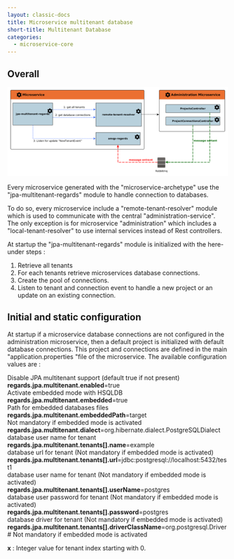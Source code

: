 ```yaml
---
layout: classic-docs
title: Microservice multitenant database
short-title: Multitenant Database
categories:
  - microservice-core
---
```


## Overall

![](/assets/images/jpa/jpa.png)

Every microservice generated with the "microservice-archetype" use the "jpa-multitenant-regards" module to handle connection to databases.

To do so, every microservice include a "remote-tenant-resolver" module which is used to communicate with the central "administration-service".  
The only exception is for microservice "administration" which includes a "local-tenant-resolver" to use internal services instead of Rest controllers.

At startup the "jpa-multitenant-regards" module is initialized with the here-under steps :
1. Retrieve all tenants
2. For each tenants retrieve microservices database connections.
3. Create the pool of connections.
4. Listen to tenant and connection event to handle a new project or an update on an existing connection.  

## Initial and static configuration

At startup if a microservice database connections are not configured in the administration microservice, then a default project is initialized with default database connections. This project and connections are defined in the main "application.properties "file of the microservice. The available configuration values are :

Disable JPA multitenant support  (default true if not present)  
**regards.jpa.multitenant.enabled**=true  
Activate embedded mode with HSQLDB  
**regards.jpa.multitenant.embedded**=true  
Path for embedded databases files  
**regards.jpa.multitenant.embeddedPath**=target  
Not mandatory if embedded mode is activated  
**regards.jpa.multitenant.dialect**=org.hibernate.dialect.PostgreSQLDialect  
database user name for tenant <x>  
**regards.jpa.multitenant.tenants[<x>].name**=example  
database url for tenant <x> (Not mandatory if embedded mode is activated)  
**regards.jpa.multitenant.tenants[<x>].url**=jdbc:postgresql://localhost:5432/test1   
database user name for tenant <x> (Not mandatory if embedded mode is activated)  
**regards.jpa.multitenant.tenants[<x>].userName**=postgres  
database user password for tenant <x> (Not mandatory if embedded mode is activated)  
**regards.jpa.multitenant.tenants[<x>].password**=postgres  
database driver for tenant <x> (Not mandatory if embedded mode is activated)  
**regards.jpa.multitenant.tenants[<x>].driverClassName**=org.postgresql.Driver # Not mandatory if embedded mode is activated

**x** : Integer value for tenant index starting with 0.
 



